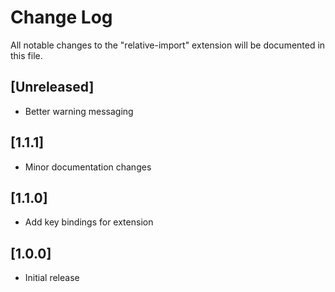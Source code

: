 # Change Log
All notable changes to the "relative-import" extension will be documented in this file.

## [Unreleased]
- Better warning messaging

## [1.1.1]
- Minor documentation changes

## [1.1.0]
- Add key bindings for extension

## [1.0.0]
- Initial release